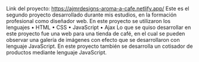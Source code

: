 Link del proyecto: https://ajmrdesigns-aroma-a-cafe.netlify.app/
Este es el segundo proyecto desarrollado durante mis estudios, en la formación profesional como diseñador web.
En este proyecto se utilizaron los lenguajes 
•	HTML
•	CSS
•	JavaScript
•	Ajax
Lo que se quiso desarrollar en este proyecto fue una web para una tienda de café, en el cual se pueden observar una galería de imágenes con efecto  que se desarrollaron con lenguaje JavaScript.
En este proyecto también se desarrolla un cotisador de productos mediante lenguaje JavaScript.
